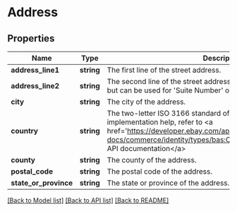 # Address

## Properties
Name | Type | Description | Notes
------------ | ------------- | ------------- | -------------
**address_line1** | **string** | The first line of the street address. | [optional] 
**address_line2** | **string** | The second line of the street address. This field is not always used, but can be used for &#39;Suite Number&#39; or &#39;Apt Number&#39;. | [optional] 
**city** | **string** | The city of the address. | [optional] 
**country** | **string** | The two-letter ISO 3166 standard of the country of the address. For implementation help, refer to &lt;a href&#x3D;&#39;https://developer.ebay.com/api-docs/commerce/identity/types/bas:CountryCodeEnum&#39;&gt;eBay API documentation&lt;/a&gt; | [optional] 
**county** | **string** | The county of the address. | [optional] 
**postal_code** | **string** | The postal code of the address. | [optional] 
**state_or_province** | **string** | The state or province of the address. | [optional] 

[[Back to Model list]](../README.md#documentation-for-models) [[Back to API list]](../README.md#documentation-for-api-endpoints) [[Back to README]](../README.md)


